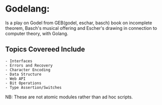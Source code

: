 # Godelang:
 Is a play on Godel from GEB(godel, eschar, basch) book on incomplete theorem, Basch's musical offering and Escher's drawing in connection to computer theory, with Golang.

## Topics Covereed Include
    - Interfaces
    - Errors and Recovery
    - Character Encoding
    - Data Structure
    - Web API
    - Bit Operations
    - Type Assertion/Switches

NB: These are not atomic modules rather than ad hoc scripts.
